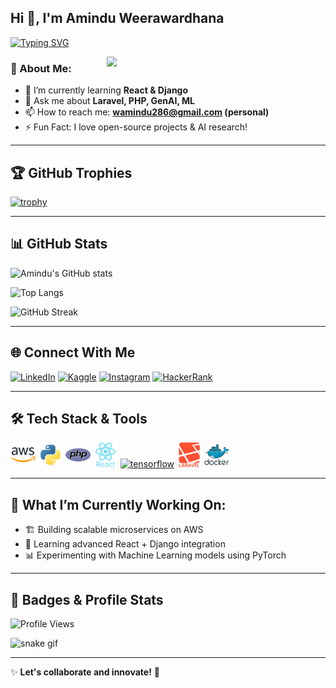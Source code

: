 ## Hi 👋, I'm Amindu Weerawardhana

[![Typing SVG](https://readme-typing-svg.herokuapp.com?size=24&width=600&lines=Full-Stack+Developer+%7C+AWS+%26+DevOps+%7C+ML+Enthusiast)](https://git.io/typing-svg)

<img align="right" src="https://media.giphy.com/media/qgQUggAC3Pfv687qPC/giphy.gif" width="350">

### 🚀 About Me:
- 🌱 I’m currently learning **React & Django**
- 💬 Ask me about **Laravel, PHP, GenAI, ML**
- 📫 How to reach me: **wamindu286@gmail.com (personal)**
- ⚡ Fun Fact: I love open-source projects & AI research!

---

## 🏆 GitHub Trophies
[![trophy](https://github-profile-trophy.vercel.app/?username=amindu286&theme=onedark&no-bg=true&no-frame=true&margin-w=15)](https://github.com/ryo-ma/github-profile-trophy)

---

## 📊 GitHub Stats
![Amindu's GitHub stats](https://github-readme-stats.vercel.app/api?username=amindu286&show_icons=true&theme=radical&hide_border=true)

![Top Langs](https://github-readme-stats.vercel.app/api/top-langs/?username=amindu286&layout=compact&theme=radical&hide_border=true)

![GitHub Streak](https://streak-stats.demolab.com?user=amindu286&theme=radical&hide_border=true)

---

## 🌐 Connect With Me
[![LinkedIn](https://img.shields.io/badge/LinkedIn-blue?style=flat&logo=linkedin)](https://linkedin.com/in/aminduweerawardhana)
[![Kaggle](https://img.shields.io/badge/Kaggle-00599C?style=flat&logo=kaggle)](https://kaggle.com/amindu286)
[![Instagram](https://img.shields.io/badge/Instagram-E4405F?style=flat&logo=instagram&logoColor=white)](https://instagram.com/amindu286)
[![HackerRank](https://img.shields.io/badge/HackerRank-2EC866?style=flat&logo=hackerrank)](https://www.hackerrank.com/amindu286)

---

## 🛠️ Tech Stack & Tools
<p align="left">
  <a href="https://aws.amazon.com" target="_blank"><img src="https://raw.githubusercontent.com/devicons/devicon/master/icons/amazonwebservices/amazonwebservices-original-wordmark.svg" alt="aws" width="40" height="40"/></a>
  <a href="https://www.python.org" target="_blank"><img src="https://raw.githubusercontent.com/devicons/devicon/master/icons/python/python-original.svg" alt="python" width="40" height="40"/></a>
  <a href="https://www.php.net" target="_blank"><img src="https://raw.githubusercontent.com/devicons/devicon/master/icons/php/php-original.svg" alt="php" width="40" height="40"/></a>
  <a href="https://reactjs.org/" target="_blank"><img src="https://raw.githubusercontent.com/devicons/devicon/master/icons/react/react-original-wordmark.svg" alt="react" width="40" height="40"/></a>
  <a href="https://www.tensorflow.org" target="_blank"><img src="https://www.vectorlogo.zone/logos/tensorflow/tensorflow-icon.svg" alt="tensorflow" width="40" height="40"/></a>
  <a href="https://laravel.com" target="_blank"><img src="https://raw.githubusercontent.com/devicons/devicon/master/icons/laravel/laravel-plain-wordmark.svg" alt="laravel" width="40" height="40"/></a>
  <a href="https://www.docker.com/" target="_blank"><img src="https://raw.githubusercontent.com/devicons/devicon/master/icons/docker/docker-original-wordmark.svg" alt="docker" width="40" height="40"/></a>
</p>

---

## 📅 What I’m Currently Working On:
- 🏗 Building scalable microservices on AWS
- 🎯 Learning advanced React + Django integration
- 📊 Experimenting with Machine Learning models using PyTorch

---

## 🏅 Badges & Profile Stats
![Profile Views](https://komarev.com/ghpvc/?username=amindu286&color=green)

![snake gif](https://github.com/amindu286/amindu286/blob/output/github-contribution-grid-snake.svg)

---

✨ **Let's collaborate and innovate!** 🚀
